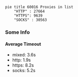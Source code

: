 
```mermaid
pie title 60016 Proxies in list
    "HTTP" : 27664
    "HTTPS": 9639
    "SOCKS" : 30563
```

### Some Info
#### Average Timeout

- mixed: 3.6s
- http: 1.9s
- https: 8.2s
- socks: 5.2s
